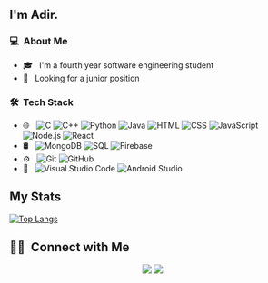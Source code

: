 
## I'm Adir.

### 💻 &nbsp;About Me 
- 🎓 &nbsp; I'm a fourth year software engineering student
- 🤔 &nbsp; Looking for a junior position


### 🛠 &nbsp;Tech Stack

- 🌐 &nbsp;
  ![C](https://img.shields.io/badge/-C-333333?style=flat&logo=C)
  ![C++]( https://img.shields.io/badge/-C++-333333?style=flat&logo=C++)
  ![Python](https://img.shields.io/badge/-python-333333?style=flat&logo=Python)
  ![Java](https://img.shields.io/badge/-java-333333?style=flat&logo=java)
  ![HTML](https://img.shields.io/badge/-HTML-333333?style=flat&logo=HTML5)
  ![CSS](https://img.shields.io/badge/-CSS-333333?style=flat&logo=CSS3&logoColor=1572B6)
  ![JavaScript](https://img.shields.io/badge/-JavaScript-333333?style=flat&logo=javascript)
  ![Node.js](https://img.shields.io/badge/-Node.js-333333?style=flat&logo=node.js)
  ![React](https://img.shields.io/badge/-React-333333?style=flat&logo=react)
- 🛢 &nbsp;
  ![MongoDB](https://img.shields.io/badge/-MongoDB-333333?style=flat&logo=mongodb)
  ![SQL](https://img.shields.io/badge/-sql-333333?style=flat&logo=sql)
  ![Firebase]( https://img.shields.io/badge/-firebase-333333?style=flat&logo=firebase)
- ⚙️ &nbsp;
  ![Git](https://img.shields.io/badge/-Git-333333?style=flat&logo=git)
  ![GitHub](https://img.shields.io/badge/-GitHub-333333?style=flat&logo=github)
- 🔧 &nbsp;
  ![Visual Studio Code](https://img.shields.io/badge/-Visual%20Studio%20Code-333333?style=flat&logo=visual-studio-code&logoColor=007ACC)
  ![Android Studio]( https://img.shields.io/badge/-android%20studio-333333?style=flat&logo=android%20studio)



## My Stats
[![Top Langs](https://github-readme-stats.vercel.app/api/top-langs/?username=adiratia&layout=compact)](https://github.com/anuraghazra/github-readme-stats)


##  🤝🏻 &nbsp;Connect with Me

<p align="center">
<a href="https://www.linkedin.com/in/adir-atia/"><img src="https://img.shields.io/badge/-Adir%20Atia-0077B5?style=flat-square&logo=Linkedin&logoColor=white"/></a>
<a href="mailto:adir0305@gmail.com@gamil.com"><img src="https://img.shields.io/badge/-adir0305@gamil.com-D14836?style=flat-square&logo=Gmail&logoColor=white"/></a>

<!--
**cdthomp1/cdthomp1** is a ✨ _special_ ✨ repository because its `README.md` (this file) appears on your GitHub profile.


